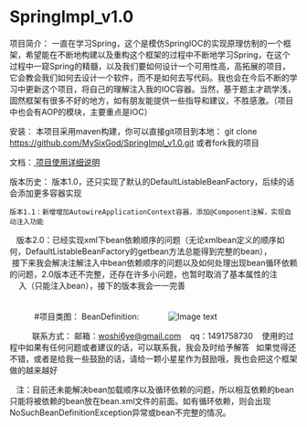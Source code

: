 # SpringImpl_v1.0

项目简介：
    一直在学习Spring，这个是模仿SpringIOC的实现原理仿制的一个框架，希望能在不断地构建以及重构这个框架的过程中不断地学习Spring，在这个过程中一窥Spring的精髓，以及我们要如何设计一个可用性高，高拓展的项目，它会教会我们如何去设计一个软件，而不是如何去写代码。我也会在今后不断的学习中更新这个项目，将自己的理解注入我的IOC容器。当然，基于题主才疏学浅，固然框架有很多不好的地方，如有朋友能提供一些指导和建议，不胜感激。（项目中也会有AOP的模块，主要重点是IOC）


安装：
    本项目采用maven构建，你可以直接git项目到本地：
    git clone https://github.com/MySixGod/SpringImpl_v1.0.git
    或者fork我的项目


文档：<a href="https://github.com/MySixGod/SpringImpl_v1.0/wiki/%E9%A1%B9%E7%9B%AE%E7%9A%84%E8%AF%A6%E7%BB%86%E4%BD%BF%E7%94%A8%E8%AF%B4%E6%98%8E">
项目使用详细说明</a>

版本历史：
    版本1.0，还只实现了默认的DefaultListableBeanFactory，后续的话会添加更多容器实现
    
    版本1.1：新增增加AutowireApplicationContext容器，添加@Component注解，实现自动注入功能
    
    版本2.0：已经实现xml下bean依赖顺序的问题（无论xmlbean定义的顺序如何，DefaultListableBeanFactory的getbean方法总能得到完整的bean），
            接下来我会解决注解注入中bean依赖顺序的问题以及如何处理出现bean循环依赖的问题，2.0版本还不完整，还存在许多小问题，也暂时取消了基本属性的注             入（只能注入bean），接下的版本我会一一完善
            <br>
            <br>
            <br>
            #项目类图：
            BeanDefinition:
            <img url="https://github.com/MySixGod/SpringImpl_v2.0/tree/property/target/ModelGoonImage/BeanDefinition.png"/>
            ![Image text]( https://github.com/MySixGod/SpringImpl_v2.0/tree/property/target/ModelGoonImage/BeanDefinition.png)
            
          
联系方式：
    邮箱：woshi6ye@gmail.com
    qq：1491758730
    使用的过程中如果有任何问题或者建议的话，可以联系我，我会及时给予解答
    如果觉得还不错，或者是给我一些鼓励的话，请给一颗小星星作为鼓励哦，我也会把这个框架做的越来越好
    
    注：目前还未能解决bean加载顺序以及循环依赖的问题，所以相互依赖的bean只能将被依赖的bean放在bean.xml文件的前面。如有循环依赖，则会出现
    NoSuchBeanDefinitionException异常或bean不完整的情况。

